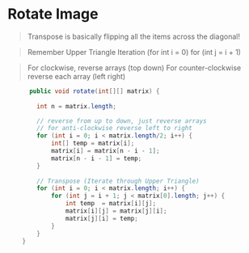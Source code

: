 
# Rotate Image

>Transpose is basically flipping all the items across the diagonal!

>Remember Upper Triangle Iteration (for int i = 0) for (int j = i + 1) 

>For clockwise, reverse arrays (top down)
>For counter-clockwise reverse each array (left right)

```java
      public void rotate(int[][] matrix) {
        
        int n = matrix.length;

        // reverse from up to down, just reverse arrays
        // for anti-clockwise reverse left to right
        for (int i = 0; i < matrix.length/2; i++) {
            int[] temp = matrix[i];
            matrix[i] = matrix[n - i - 1];
            matrix[n - i - 1] = temp;
        }
        
        // Transpose (Iterate through Upper Triangle)
        for (int i = 0; i < matrix.length; i++) {
            for (int j = i + 1; j < matrix[0].length; j++) {
                int temp  = matrix[i][j];
                matrix[i][j] = matrix[j][i];
                matrix[j][i] = temp;
            }  
        }    
    }



```